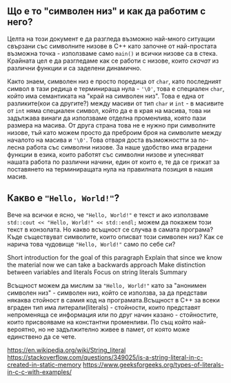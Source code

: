 ## Що е то "символен низ" и как да работим с него?
Целта на този документ е да разгледа възможно най-много ситуации свързани със символните низове в C++ като започне от най-простата възможна точка - използваме само `main()` и всички низове са в стека.
Крайната цел е да разгледаме как се работи с низове, които *скачат* из различни функции и са заделени динамично.

Както знаем, символен низ е просто поредица от `char`, като последният символ в тази редица е терминираща нула - `'\0'`, това е специален `char`, който има семантиката на "край на символен низ". Това е една от разликите(кои са другите?) между масиви от тип `char` и `int` - в масивите от `int` няма специален символ, който да е в края на масива, това ни задължава винаги да използваме отделна променлива, която пази размера на масива. От друга страна това не е нужно при символните низове, тъй като можем просто да преброим броя на символите между началото на масива и `'\0'`. Това отваря доста възможностти за по-лесна работа със символни низове. За наше удобство има вградени функции в езика, които работят със символни низове и улесняват нашата работа по различни начини, един от които е, те да се грижат за поставянето на терминиращата нула на правилната позиция в нашия масив.

## Какво е `"Hello, World!"`?
Вече на всички е ясно, че `"Hello, World!"` е текст и ако използваме `std::cout << "Hello, World!" << std::endl;` можем да покажем този текст в конзолата. Но какво всъщност се случва в самата програма? Къде съществуват символите, които описват този символен низ? Как се нарича това чудовище `"Hello, World!"` само по себе си?

Short introduction for the goal of this paragraph
Explain that since we know the material now we can take a backwards approach
<talk about literals>
<give example with const variables></give>
Make distinction between variables and literals
Focus on string literals
Summary

 Всъщност можем да мислим за `"Hello, World!"` като за "анонимен символен низ" - символен низ, който се използва, за да представи някаква стойност в самия код на програмата.Всъщност в C++ за всеки вграден тип има литерали(literals) - стойности, които представят непроменяща се информация или по друг начин казано - стойностите, които присвояваме на константни променливи.  По същ който най-вероятно, но не задължително живее в памет, от която може единствено да се чете.


https://en.wikipedia.org/wiki/String_literal
https://stackoverflow.com/questions/349025/is-a-string-literal-in-c-created-in-static-memory
https://www.geeksforgeeks.org/types-of-literals-in-c-c-with-examples/
